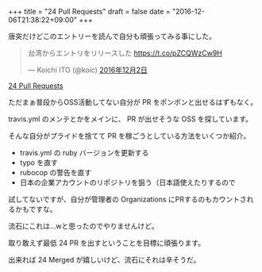 +++
title = "24 Pull Requests"
draft = false
date = "2016-12-06T21:38:22+09:00"
+++

唐突だけどこのエントリーを読んで自分も頑張ってみる事にした。

<blockquote class="twitter-tweet" data-lang="ja"><p lang="ja" dir="ltr">台湾からエントリをリリースした <a href="https://t.co/pZCQWzCw9H">https://t.co/pZCQWzCw9H</a></p>&mdash; Koichi ITO (@koic) <a href="https://twitter.com/koic/status/804547616503517184">2016年12月2日</a></blockquote>
<script async src="//platform.twitter.com/widgets.js" charset="utf-8"></script>

[24 Pull Requests](https://24pullrequests.com/)

ただまぁ普段からOSS活動してない自分が PR をポンポンと出せるはずもなく。

travis.yml のメンテとかをメインに、 PR が出せそうな OSS を探しています。

そんな自分がプライドを捨てて PR を稼ごうとしている方法をいくつか紹介。

* travis.yml の ruby バージョンを更新する
* typo を直す
* rubocop の警告を直す
* 日本の企業アカウントのリポジトリを狙う（日本語使えたりするので

試してないですが、自分が管理者の Organizations にPRするのもカウントされるかもですな。

流石にこれは…wと思ったのでやりませんけど。

取り敢えず最低 24 PR を出すということを目標に頑張ります。

出来れば 24 Merged が嬉しいけど、流石にそれは辛そうだ。
